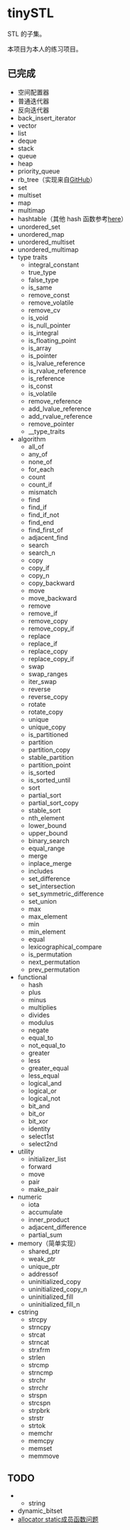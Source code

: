 # tinySTL

STL 的子集。

本项目为本人的练习项目。

## 已完成

- 空间配置器
- 普通迭代器
- 反向迭代器
- back_insert_iterator
- vector
- list
- deque
- stack
- queue
- heap
- priority_queue
- rb_tree（实现来自[GitHub](https://github.com/liuyunbin/tiny-STL/blob/1dd6633ccd25f2a58465a0d528fb6c1bbfe9c412/src/stl_rb_tree.h)）
- set
- multiset
- map
- multimap
- hashtable（其他 hash 函数参考[here](https://zh.cppreference.com/w/cpp/utility/hash)）
- unordered_set
- unordered_map
- unordered_multiset
- unordered_multimap
- type traits
    - integral_constant
    - true_type
    - false_type
    - is_same
    - remove_const
    - remove_volatile
    - remove_cv
    - is_void
    - is_null_pointer
    - is_integral
    - is_floating_point
    - is_array
    - is_pointer
    - is_lvalue_reference
    - is_rvalue_reference
    - is_reference
    - is_const
    - is_volatile
    - remove_reference
    - add_lvalue_reference
    - add_rvalue_reference
    - remove_pointer
    - __type_traits
- algorithm
    - all_of
    - any_of
    - none_of
    - for_each
    - count
    - count_if
    - mismatch
    - find
    - find_if
    - find_if_not
    - find_end
    - find_first_of
    - adjacent_find
    - search
    - search_n
    - copy
    - copy_if
    - copy_n
    - copy_backward
    - move
    - move_backward
    - remove
    - remove_if
    - remove_copy
    - remove_copy_if
    - replace
    - replace_if
    - replace_copy
    - replace_copy_if
    - swap
    - swap_ranges
    - iter_swap
    - reverse
    - reverse_copy
    - rotate
    - rotate_copy
    - unique
    - unique_copy
    - is_partitioned
    - partition
    - partition_copy
    - stable_partition
    - partition_point
    - is_sorted
    - is_sorted_until
    - sort
    - partial_sort
    - partial_sort_copy
    - stable_sort
    - nth_element
    - lower_bound
    - upper_bound
    - binary_search
    - equal_range
    - merge
    - inplace_merge
    - includes
    - set_difference
    - set_intersection
    - set_symmetric_difference
    - set_union
    - max
    - max_element
    - min
    - min_element
    - equal
    - lexicographical_compare
    - is_permutation
    - next_permutation
    - prev_permutation
- functional
    - hash
    - plus
    - minus
    - multiplies
    - divides
    - modulus
    - negate
    - equal_to
    - not_equal_to
    - greater
    - less
    - greater_equal
    - less_equal
    - logical_and
    - logical_or
    - logical_not
    - bit_and
    - bit_or
    - bit_xor
    - identity
    - select1st
    - select2nd
- utility
    - initializer_list
    - forward
    - move
    - pair
    - make_pair
- numeric
    - iota
    - accumulate
    - inner_product
    - adjacent_difference
    - partial_sum
- memory（简单实现）
    - shared_ptr
    - weak_ptr
    - unique_ptr
    - addressof
    - uninitialized_copy
    - uninitialized_copy_n
    - uninitialized_fill
    - uninitialized_fill_n
- cstring    
    - strcpy
    - strncpy
    - strcat
    - strncat
    - strxfrm
    - strlen
    - strcmp
    - strncmp
    - strchr
    - strrchr
    - strspn
    - strcspn
    - strpbrk
    - strstr
    - strtok
    - memchr
    - memcpy
    - memset
    - memmove

## TODO

- - string
- dynamic_bitset
- [allocator static成员函数问题](https://www.zhihu.com/question/53085291/answer/133516400)
